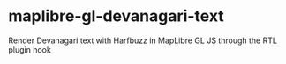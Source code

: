 # maplibre-gl-devanagari-text
Render Devanagari text with Harfbuzz in MapLibre GL JS through the RTL plugin hook

